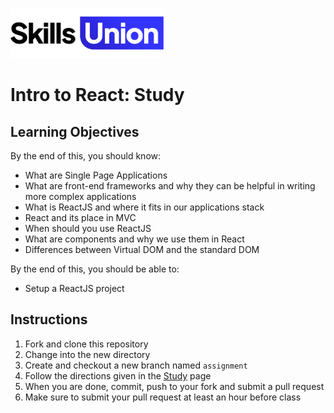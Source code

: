 [<img src="assets/images/su-logo.png" alt="Skills Union Logo" height="80px" />](https://www.skillsunion.com/)

# Intro to React: Study

## Learning Objectives

By the end of this, you should know:

- What are Single Page Applications
- What are front-end frameworks and why they can be helpful in writing more complex applications
- What is ReactJS and where it fits in our applications stack
- React and its place in MVC
- When should you use ReactJS
- What are components and why we use them in React
- Differences between Virtual DOM and the standard DOM

By the end of this, you should be able to:

- Setup a ReactJS project

## Instructions

1. Fork and clone this repository
2. Change into the new directory
3. Create and checkout a new branch named `assignment`
4. Follow the directions given in the [Study](./Study.md) page
5. When you are done, commit, push to your fork and submit a pull request
6. Make sure to submit your pull request at least an hour before class
